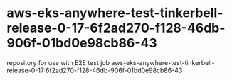 # aws-eks-anywhere-test-tinkerbell-release-0-17-6f2ad270-f128-46db-906f-01bd0e98cb86-43
repository for use with E2E test job aws-eks-anywhere-test-tinkerbell-release-0-17:6f2ad270-f128-46db-906f-01bd0e98cb86-43
